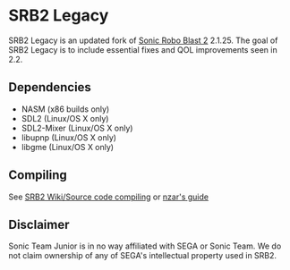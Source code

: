 # SRB2 Legacy

SRB2 Legacy is an updated fork of [Sonic Robo Blast 2](https://srb2.org) 2.1.25.
The goal of SRB2 Legacy is to include essential fixes and QOL improvements seen in 2.2.

## Dependencies
- NASM (x86 builds only)
- SDL2 (Linux/OS X only)
- SDL2-Mixer (Linux/OS X only)
- libupnp (Linux/OS X only)
- libgme (Linux/OS X only)

## Compiling

See [SRB2 Wiki/Source code compiling](http://wiki.srb2.org/wiki/Source_code_compiling) or [nzar's guide](https://nzarx.github.io/srb21.html)

## Disclaimer
Sonic Team Junior is in no way affiliated with SEGA or Sonic Team. We do not claim ownership of any of SEGA's intellectual property used in SRB2.
